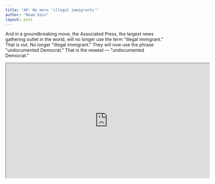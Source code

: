 ```yaml
---
title: "AP: No more 'illegal immigrants'"
author: "Noam Sain"
layout: post
---
```


And in a groundbreaking move, the Associated Press, the largest news gathering outlet in the world, will no longer use the term "illegal immigrant." That is out. No longer "illegal immigrant." They will now use the phrase "undocumented Democrat." That is the newest — "undocumented Democrat."

<iframe width="640" height="360" src="https://www.mrctv.org/embed/120678" title="No more illegal immigrants"></iframe>
